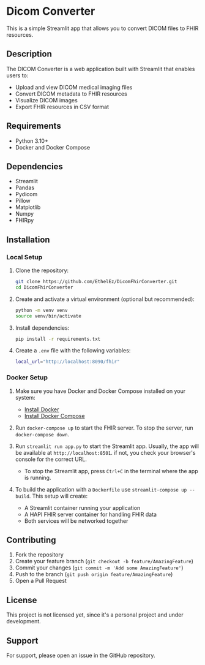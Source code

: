 # Dicom Converter

This is a simple Streamlit app that allows you to convert DICOM files to FHIR resources.

## Description

The DICOM Converter is a web application built with Streamlit that enables users to:
- Upload and view DICOM medical imaging files
- Convert DICOM metadata to FHIR resources
- Visualize DICOM images
- Export FHIR resources in CSV format

## Requirements

- Python 3.10+
- Docker and Docker Compose

## Dependencies

- Streamlit
- Pandas
- Pydicom
- Pillow
- Matplotlib
- Numpy
- FHIRpy

## Installation

### Local Setup

1. Clone the repository:
    ```bash
    git clone https://github.com/EthelEz/DicomFhirConverter.git
    cd DicomFhirConverter
    ```
2. Create and activate a virtual environment (optional but recommended):
    ```bash
    python -m venv venv
    source venv/bin/activate
    ```
3. Install dependencies:
    ```bash
    pip install -r requirements.txt
    ```

4. Create a `.env` file with the following variables:
    ```bash
    local_url="http://localhost:8090/fhir"
    ```

### Docker Setup

1. Make sure you have Docker and Docker Compose installed on your system:
    - [Install Docker](https://docs.docker.com/get-docker/)
    - [Install Docker Compose](https://docs.docker.com/compose/install/)

2. Run `docker-compose up` to start the FHIR server. To stop the server, run `docker-compose down`.

3. Run `streamlit run app.py` to start the Streamlit app. Usually, the app will be available at `http://localhost:8501`. if not, you check your browser's console for the correct URL.
    - To stop the Streamlit app, press `Ctrl+C` in the terminal where the app is running.

4. To build the application with a `Dockerfile` use `streamlit-compose up --build`. This setup will create:
   
    - A Streamlit container running your application
    - A HAPI FHIR server container for handling FHIR data
    - Both services will be networked together

## Contributing

1. Fork the repository
2. Create your feature branch (`git checkout -b feature/AmazingFeature`)
3. Commit your changes (`git commit -m 'Add some AmazingFeature'`)
4. Push to the branch (`git push origin feature/AmazingFeature`)
5. Open a Pull Request

## License

This project is not licensed yet, since it's a personal project and under development.

## Support

For support, please open an issue in the GitHub repository.



